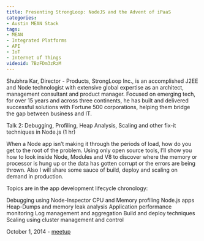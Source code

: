 ```yaml
---
title: Presenting StrongLoop: NodeJS and the Advent of iPaaS
categories:
- Austin MEAN Stack
tags:
- MEAN
- Integrated Platforms
- API
- IoT
- Internet of Things
videoid: 7BzFDm3zRzM
---
```

Shubhra Kar, Director - Products, StrongLoop Inc., is an accomplished J2EE and Node technologist with extensive global expertise as an architect, management consultant and product manager. Focused on emerging tech, for over 15 years and across three continents, he has built and delivered successful solutions with Fortune 500 corporations, helping them bridge the gap between business and IT.

Talk 2: Debugging, Profiling, Heap Analysis, Scaling and other fix-it techniques in Node.js (1 hr)

When a Node app isn’t making it through the periods of load, how do you get to the root of the problem. Using only open source tools, I’ll show you how to look inside Node, Modules and V8 to discover where the memory or processor is hung up or the data has gotten corrupt or the errors are being thrown. Also I will share some sauce of build, deploy and scaling on demand in production. 

Topics are in the app development lifecycle chronology:

Debugging using Node-Inspector CPU and Memory profiling Node.js apps Heap-Dumps and memory leak analysis Application performance monitoring Log management and aggregation Build and deploy techniques Scaling using cluster management and control

October 1, 2014 - <a href="http://www.meetup.com/Austin-MEAN-Stack-Development/events/207835522/">meetup</a> 